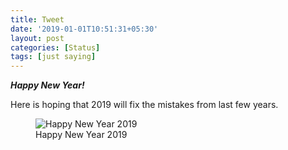 ```yaml
---
title: Tweet
date: '2019-01-01T10:51:31+05:30'
layout: post
categories: [Status]
tags: [just saying]
---
```


<p><i><strong>Happy New Year!</strong></i></p>
<p>Here is hoping that 2019 will fix the mistakes from last few years.</p>


<figure class="wp-block-image"><img src="https://www.suniljoseph.net/wp-content/uploads/2019/01/Happy-New-Year-2019.jpg" alt="Happy New Year 2019" class="wp-image-2162"/><figcaption>Happy New Year 2019</figcaption></figure>
